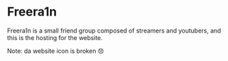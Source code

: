 # Freera1n
Freera1n is a small friend group composed of streamers and youtubers, and this is the hosting for the website.

Note: da website icon is broken 😞
